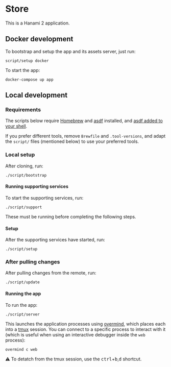 # Store

This is a Hanami 2 application.

## Docker development

To bootstrap and setup the app and its assets server, just run:

```
script/setup docker
```

To start the app:

```
docker-compose up app
```

## Local development

### Requirements

The scripts below require [Homebrew][brew] and [asdf][asdf] installed, and
[asdf added to your shell][asdf-shell].

If you prefer different tools, remove `Brewfile` and `.tool-versions`, and adapt
the `script/` files (mentioned below) to use your preferred tools.

[brew]: https://brew.sh
[asdf]: https://asdf-vm.com
[asdf-shell]: https://asdf-vm.com/#/core-manage-asdf-vm?id=add-to-your-shell

### Local setup

After cloning, run:

```
./script/bootstrap
```

#### Running supporting services

To start the supporting services, run:

```
./script/support
```

These must be running before completing the following steps.

#### Setup

After the supporting services have started, run:

```
./script/setup
```

### After pulling changes

After pulling changes from the remote, run:

```
./script/update
```

#### Running the app

To run the app:

```
./script/server
```

This launches the application processes using [overmind][overmind], which places
each into a [tmux][tmux] session. You can connect to a specific process to
interact with it (which is useful when using an interactive debugger inside the
`web` process):

```
overmind c web
```

⚠️ To detatch from the tmux session, use the
<kbd>ctrl</kbd>+<kbd>b</kbd>,<kbd>d</kbd> shortcut.

[overmind]: https://github.com/DarthSim/overmind
[tmux]: https://thoughtbot.com/blog/a-tmux-crash-course
